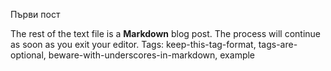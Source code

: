 Първи пост

The rest of the text file is a **Markdown** blog post. The process will continue
as soon as you exit your editor.
Tags: keep-this-tag-format, tags-are-optional, beware-with-underscores-in-markdown, example
